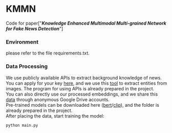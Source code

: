 # KMMN
Code for paper["***Knowledge Enhanced Multimodal Multi-grained Network for Fake News Detection***"]

### Environment
please refer to the file requirements.txt.

### Data Processing
We use publicly available APIs to extract background knowledge of news. You can apply for your key [here](https://cloud.baidu.com/product/nlp_basic/entity_analysis), and we use this [tool](https://cloud.baidu.com/product/imagerecognition/general) to extract entities from images. The program for using APIs is already prepared in the project.<br>
You can also directly use our processed embeddings, and we share this [data](https://drive.google.com/file/d/12op769C_vmli9y2Vw3dkTHFE-9QA7bJC/view?usp=sharing) through anonymous Google Drive accounts.<br>
Pre-trained models can be downloaded here ([bert](https://drive.google.com/file/d/1-2vEZfIFCdM1-vJ3GD6DlSyKT4eVXMKq/view)/[clip](https://github.com/OFA-Sys/Chinese-CLIP)), and the folder is already prepared in the project.<br>
After placing the data, start training the model:
```python
python main.py
```

